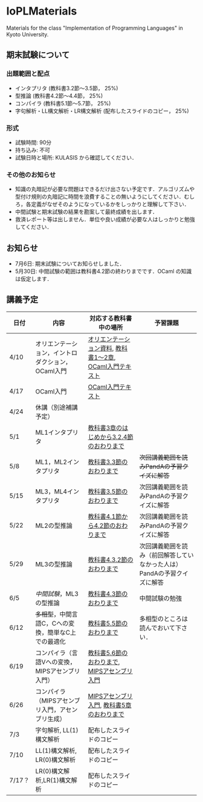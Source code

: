 # IoPLMaterials
Materials for the class "Implementation of Programming Languages" in Kyoto University.

## 期末試験について

### 出題範囲と配点
- インタプリタ (教科書3.2節〜3.5節， 25%)
- 型推論 (教科書4.2節〜4.4節， 25%)
- コンパイラ (教科書5.1節〜5.7節， 25%)
- 字句解析・LL構文解析・LR構文解析 (配布したスライドのコピー， 25%)

### 形式
- 試験時間: 90分
- 持ち込み: 不可
- 試験日時と場所: KULASIS から確認してください．

### その他のお知らせ
- 知識の丸暗記が必要な問題はできるだけ出さない予定です．アルゴリズムや型付け規則の丸暗記に時間を浪費することの無いようにしてください．むしろ，各定義がなぜそのようになっているかをしっかりと理解して下さい．
- 中間試験と期末試験の結果を勘案して最終成績を出します．
- 救済レポート等は出しません．単位や良い成績が必要な人はしっかりと勉強してください．

## お知らせ

- 7月6日: 期末試験についてお知らせしました．
- 5月30日: 中間試験の範囲は教科書4.2節の終わりまでです．OCaml の知識は仮定します．

## 講義予定
|日付|内容|対応する教科書中の場所|予習課題|
|-----------|------------|------------|------------|
|4/10|オリエンテーション，イントロダクション，OCaml入門|[オリエンテーション資料](misc/orientation.pdf), [教科書1〜2章](textbook/IoPLTextbook.pdf), [OCaml入門テキスト](textbook/mltext.pdf)||
|4/17|OCaml入門|[OCaml入門テキスト](textbook/mltext.pdf)||
|4/24|休講（別途補講予定）|||
|5/1|ML1インタプリタ|[教科書3章のはじめから3.2.4節のおわりまで](textbook/IoPLTextbook.pdf)||
|5/8|ML1，ML2インタプリタ|[教科書3.3節のおわりまで](textbook/IoPLTextbook.pdf)|<s>次回講義範囲を読みPandAの予習クイズに解答</s>|
|5/15|ML3，ML4インタプリタ|[教科書3.5節のおわりまで](textbook/IoPLTextbook.pdf)|次回講義範囲を読みPandAの予習クイズに解答|
|5/22|ML2の型推論|[教科書4.1節から4.2節のおわりまで](textbook/IoPLTextbook.pdf)|次回講義範囲を読みPandAの予習クイズに解答|
|5/29|ML3の型推論|[教科書4.3.2節のおわりまで](textbook/IoPLTextbook.pdf)|次回講義範囲を読み（前回解答していなかった人は）PandAの予習クイズに解答|
|6/5|_中間試験_，ML3の型推論|[教科書4.3節のおわりまで](textbook/IoPLTextbook.pdf)|中間試験の勉強|
|6/12|<s>多相型</s>，中間言語C，Cへの変換，簡単なC上での最適化|[教科書5.5節のおわりまで](textbook/IoPLTextbook.pdf)|多相型のところは読んでおいて下さい．|
|6/19|コンパイラ（言語Vへの変換，MIPSアセンブリ入門）|[教科書5.6節のおわりまで](textbook/IoPLTextbook.pdf), [MIPSアセンブリ入門](textbook/MIPS.pptx)||
|6/26|コンパイラ（MIPSアセンブリ入門，アセンブリ生成）|[MIPSアセンブリ入門](textbook/MIPS.pptx), [教科書5章のおわりまで](textbook/IoPLTextbook.pdf)||
|7/3|字句解析, LL(1)構文解析|配布したスライドのコピー||
|7/10|LL(1)構文解析, LR(0)構文解析|配布したスライドのコピー||
|7/17？|LR(0)構文解析,LR(1)構文解析|配布したスライドのコピー||
